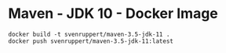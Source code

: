 # Maven - JDK 10 - Docker Image

```
docker build -t svenruppert/maven-3.5-jdk-11 .
docker push svenruppert/maven-3.5-jdk-11:latest
```
